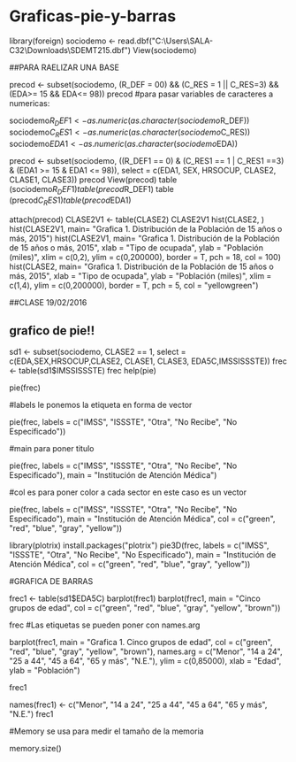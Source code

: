 # Graficas-pie-y-barras
library(foreign)
sociodemo <- read.dbf("C:\\Users\\SALA-C32\\Downloads\\SDEMT215.dbf")
View(sociodemo)

##PARA RAELIZAR UNA BASE 

precod <- subset(sociodemo, (R_DEF = 00) && (C_RES = 1 || C_RES=3) && (EDA>= 15 && EDA<= 98))
precod
#para pasar variables de caracteres a numericas:

sociodemo$R_DEF1 <- as.numeric(as.character(sociodemo$R_DEF))
sociodemo$C_RES1 <- as.numeric(as.character(sociodemo$C_RES))
sociodemo$EDA1 <- as.numeric(as.character(sociodemo$EDA))

precod <- subset(sociodemo, ((R_DEF1 == 0) & (C_RES1 == 1 | C_RES1 ==3) & (EDA1 >= 15 & EDA1 <= 98)), select = c(EDA1, SEX, HRSOCUP, CLASE2, CLASE1, CLASE3))
precod
View(precod)
table (sociodemo$R_DEF1)
table (precod$R_DEF1)
table (precod$C_RES1)
table (precod$EDA1)




attach(precod)
CLASE2V1 <- table(CLASE2)
CLASE2V1
hist(CLASE2, )
hist(CLASE2V1, main= "Grafica 1. Distribución de la Población de 15 años o más, 2015")
hist(CLASE2V1, main= "Grafica 1. Distribución de la 
     Población de 15 años o más, 2015",
     xlab = "Tipo de ocupada", ylab = "Población (miles)", 
     xlim = c(0,2), ylim = c(0,200000), border = T, pch = 18, 
     col = 100)
hist(CLASE2, main= "Grafica 1. Distribución de la 
     Población de 15 años o más, 2015",
     xlab = "Tipo de ocupada", ylab = "Población (miles)", 
     xlim = c(1,4), ylim = c(0,200000), border = T, pch = 5, 
     col = "yellowgreen")


##CLASE 19/02/2016
## grafico de pie!!

sd1 <- subset(sociodemo, CLASE2 == 1, select = c(EDA,SEX,HRSOCUP,CLASE2, CLASE1, CLASE3, EDA5C,IMSSISSSTE))
frec <- table(sd1$IMSSISSSTE)
frec
help(pie)

pie(frec)

#labels le ponemos la etiqueta en forma de vector

pie(frec, labels = c("IMSS", "ISSSTE", "Otra", "No Recibe", "No Especificado"))

#main para poner titulo

pie(frec, labels = c("IMSS", "ISSSTE", "Otra", "No Recibe", "No Especificado"), main = 
      "Institución de Atención Médica")

#col  es para poner color a cada sector en este caso es un vector

pie(frec, labels = c("IMSS", "ISSSTE", "Otra", "No Recibe", "No Especificado"), main = 
      "Institución de Atención Médica", col = c("green", "red", "blue", "gray", "yellow"))

library(plotrix)
install.packages("plotrix")
pie3D(frec, labels = c("IMSS", "ISSSTE", "Otra", "No Recibe", "No Especificado"), main = 
      "Institución de Atención Médica", col = c("green", "red", "blue", "gray", "yellow"))


#GRAFICA DE BARRAS

frec1 <- table(sd1$EDA5C)
barplot(frec1)
barplot(frec1, main = "Cinco grupos de edad", col = c("green", "red", "blue", "gray", "yellow", "brown"))

frec
#Las etiquetas se pueden poner con names.arg

barplot(frec1, main = "Grafica 1. Cinco grupos de edad", col = c("green", "red", "blue", "gray", "yellow", "brown"),
        names.arg = c("Menor", "14 a 24", "25 a 44", "45 a 64", "65 y más", "N.E."),
        ylim = c(0,85000), xlab = "Edad", ylab = "Población")

frec1

names(frec1) <- c("Menor", "14 a 24", "25 a 44", "45 a 64", "65 y más", "N.E.")
frec1


#Memory se usa para medir el tamaño de la memoria

memory.size()
